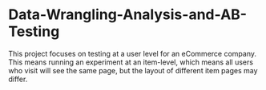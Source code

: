 # Data-Wrangling-Analysis-and-AB-Testing
This project focuses on testing at a user level for an eCommerce company. This means running an experiment at an item-level, which means all users who visit will see the same page, but the layout of different item pages may differ.
